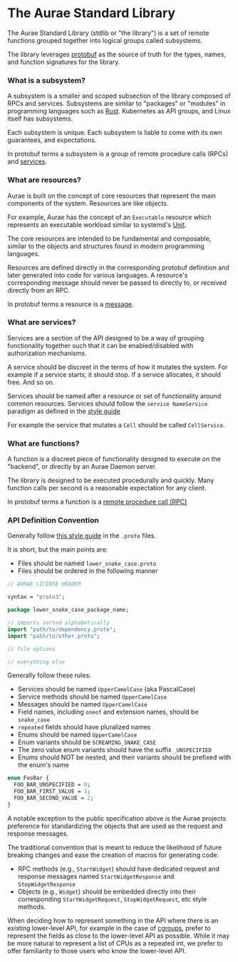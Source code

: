 # The Aurae Standard Library

The Aurae Standard Library (stdlib or "the library") is a set of remote functions grouped together into logical groups called subsystems.

The library leverages [protobuf](https://github.com/protocolbuffers/protobuf) as the source of truth for the types, names, and function signatures for the library.

### What is a subsystem?

A subsystem is a smaller and scoped subsection of the library composed of RPCs and services. Subsystems are similar to "packages" or "modules" in programming languages such as [Rust](https://github.com/rust-lang/rust/tree/master/library/core/src). Kubernetes as API groups, and Linux itself has subsystems.

Each subsystem is unique. Each subsystem is liable to come with its own guarantees, and expectations.

In protobuf terms a subsystem is a group of remote procedure calls (RPCs) and [services](https://protobuf.dev/reference/protobuf/proto3-spec/#service_definition).

### What are resources?

Aurae is built on the concept of core resources that represent the main components of the system. Resources are like objects.

For example, Aurae has the concept of an `Executable` resource which represents an executable workload similar to systemd's [Unit](https://www.freedesktop.org/software/systemd/man/systemd.unit.html).

The core resources are intended to be fundamental and composable, similar to the objects and structures found in modern programming languages.

Resources are defined directly in the corresponding protobuf definition and later generated into code for various languages. A resource's corresponding message should never be passed to directly to, or received directly from an RPC.

In protobuf terms a resource is a [message](https://protobuf.dev/programming-guides/proto3/#simple).

### What are services?

Services are a section of the API designed to be a way of grouping functionality together such that it can be enabled/disabled with authorization mechanisms.

A service should be discreet in the terms of how it mutates the system. For example if a service starts, it should stop. If a service allocates, it should free. And so on.

Services should be named after a resource or set of functionality around common resources.
Services should follow the `service NameService` paradigm as defined in the [style guide](https://protobuf.dev/programming-guides/style/)

For example the service that mutates a `Cell` should be called `CellService`.

### What are functions?

A function is a discreet piece of functionality designed to execute on the "backend", or directly by an Aurae Daemon server.

The library is designed to be executed procedurally and quickly. Many function calls per second is a reasonable expectation for any client.

In protobuf terms a function is a [remote procedure call (RPC)](https://protobuf.dev/programming-guides/proto3/#services)

### API Definition Convention

Generally follow [this style guide](https://protobuf.dev/programming-guides/style/) in the `.proto` files.

It is short, but the main points are:

- Files should be named `lower_snake_case.proto`
- Files should be ordered in the following manner

```proto
// AURAE LICENSE HEADER

syntax = "proto3";

package lower_snake_case_package_name;

// imports sorted alphabetically
import "path/to/dependency.proto";
import "path/to/other.proto";

// file options

// everything else

``` 

Generally follow these rules:

- Services should be named `UpperCamelCase` (aka PascalCase)
- Service methods should be named `UpperCamelCase`
- Messages should be named `UpperCamelCase`
- Field names, including `oneof` and extension names, should be `snake_case`
- `repeated` fields should have pluralized names
- Enums should be named `UpperCamelCase`
- Enum variants should be `SCREAMING_SNAKE_CASE`
- The zero value enum variants should have the suffix `_UNSPECIFIED`
- Enums should NOT be nested, and their variants should be prefixed with the enum's name

```proto
enum FooBar {
  FOO_BAR_UNSPECIFIED = 0;
  FOO_BAR_FIRST_VALUE = 1;
  FOO_BAR_SECOND_VALUE = 2;
}
``` 

A notable exception to the public specification above is the Aurae projects preference for standardizing the objects that are used as the request and response messages.

The traditional convention that is meant to reduce the likelihood of future breaking changes and ease the creation of macros for generating code:

- RPC methods (e.g., `StartWidget`) should have dedicated request and response messages named `StartWidgetResponse` and `StopWidgetResponse`
- Objects (e.g., `Widget`) should be embedded directly into their corresponding `StartWidgetRequest`, `StopWidgetRequest`, etc style methods.

When deciding how to represent something in the API where there is an existing lower-level API, for example in the case of [cgroups](https://docs.kernel.org/admin-guide/cgroup-v2.html), prefer to represent the fields as close to the lower-level API as possible.  While it may be more natural to represent a list of CPUs as a repeated int, we prefer to offer familiarity to those users who know the lower-level API.
